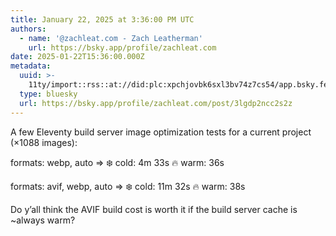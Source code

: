 ```yaml
---
title: January 22, 2025 at 3:36:00 PM UTC
authors:
  - name: '@zachleat.com - Zach Leatherman'
    url: https://bsky.app/profile/zachleat.com
date: 2025-01-22T15:36:00.000Z
metadata:
  uuid: >-
    11ty/import::rss::at://did:plc:xpchjovbk6sxl3bv74z7cs54/app.bsky.feed.post/3lgdp2ncc2s2z
  type: bluesky
  url: https://bsky.app/profile/zachleat.com/post/3lgdp2ncc2s2z
---
```

A few Eleventy build server image optimization tests for a current project (×1088 images):

formats: webp, auto =&gt;
❄️ cold: 4m 33s
🔥 warm: 36s

formats: avif, webp, auto =&gt;
❄️ cold: 11m 32s
🔥 warm: 38s

Do y’all think the AVIF build cost is worth it if the build server cache is ~always warm?